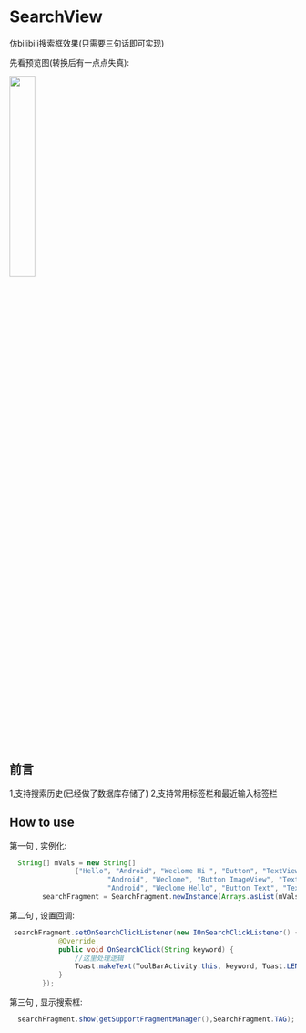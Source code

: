 # SearchView
仿bilibili搜索框效果(只需要三句话即可实现)

先看预览图(转换后有一点点失真):

<img src="https://github.com/wenwenwen888/SearchDialog/blob/master/preview/1.png" width="30%" height="30%">

前言
-------
1,支持搜索历史(已经做了数据库存储了)
2,支持常用标签栏和最近输入标签栏
 
 
How to use
--------
第一句 , 实例化:
```java
  String[] mVals = new String[]
                {"Hello", "Android", "Weclome Hi ", "Button", "TextView", "Hello",
                        "Android", "Weclome", "Button ImageView", "TextView", "Helloworld",
                        "Android", "Weclome Hello", "Button Text", "TextView"};
        searchFragment = SearchFragment.newInstance(Arrays.asList(mVals),true);
```
第二句 , 设置回调:
```java
 searchFragment.setOnSearchClickListener(new IOnSearchClickListener() {
            @Override
            public void OnSearchClick(String keyword) {
                //这里处理逻辑
                Toast.makeText(ToolBarActivity.this, keyword, Toast.LENGTH_SHORT).show();
            }
        });
```
第三句 , 显示搜索框:
```java
  searchFragment.show(getSupportFragmentManager(),SearchFragment.TAG);
```
 
